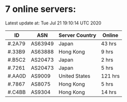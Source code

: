 # 7 online servers:

Latest update at: Tue Jul 21 19:10:14 UTC 2020

| ID | ASN | Server Country | Online |
| -- | --- | -------------- | ------ |
| #.2A79 | AS63949 | Japan | 43 hrs |
| #.33B9 | AS63888 | Hong Kong | 9 hrs |
| #.B5C2 | AS20473 | Japan | 2 hrs |
| #.7261 | AS20473 | Japan | 5 hrs |
| #.AA0D | AS9009 | United States | 121 hrs |
| #.7867 | AS8075 | Hong Kong | 5 hrs |
| #.C4BB | AS9304 | Hong Kong | 14 hrs |


